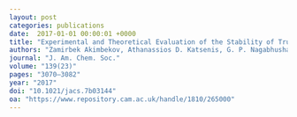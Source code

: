```yaml
---
layout: post
categories: publications
date:  2017-01-01 00:00:01 +0000
title: "Experimental and Theoretical Evaluation of the Stability of True MOF Polymorphs Explains Their Mechanochemical Interconversions"
authors: "Zamirbek Akimbekov, Athanassios D. Katsenis, G. P. Nagabhushana, Ghada Ayoub, Mihails Arhangelskis, Andrew J. Morris, Tomislav Friščić and Alexandra Navrotsky"
journal: "J. Am. Chem. Soc."
volume: "139(23)"
pages: "3070–3082"
year: "2017"
doi: "10.1021/jacs.7b03144"
oa: "https://www.repository.cam.ac.uk/handle/1810/265000"
---
```

